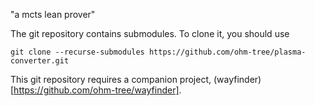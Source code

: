 "a mcts lean prover"

The git repository contains submodules. To clone it, you should use

```
git clone --recurse-submodules https://github.com/ohm-tree/plasma-converter.git
```

This git repository requires a companion project, (wayfinder)[https://github.com/ohm-tree/wayfinder].